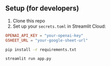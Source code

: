 ## Setup (for developers)

1. Clone this repo  
2. Set up your `secrets.toml` in Streamlit Cloud:

```toml
OPENAI_API_KEY = "your-openai-key"
GSHEET_URL = "your-google-sheet-url"
```

```bash
pip install -r requirements.txt
```

```bash
streamlit run app.py
```




